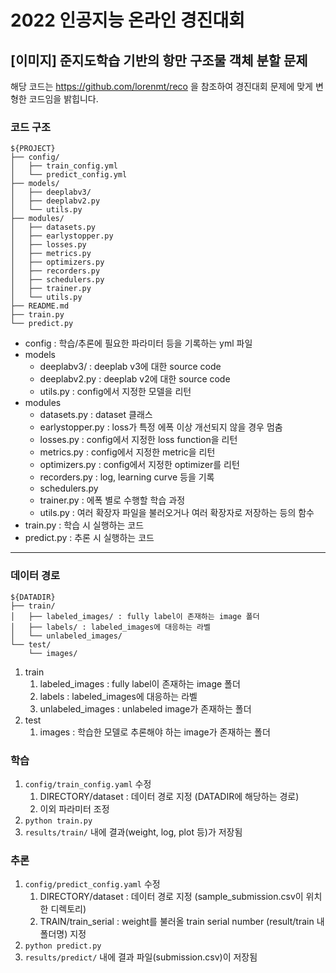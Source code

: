 # 2022 인공지능 온라인 경진대회
## [이미지] 준지도학습 기반의 항만 구조물 객체 분할 문제

해당 코드는 https://github.com/lorenmt/reco 을 참조하여 경진대회 문제에 맞게 변형한 코드임을 밝힙니다.

### 코드 구조

```
${PROJECT}
├── config/
│   ├── train_config.yml
│   └── predict_config.yml
├── models/
│   ├── deeplabv3/
│   ├── deeplabv2.py
│   └── utils.py
├── modules/
│   ├── datasets.py
│   ├── earlystopper.py
│   ├── losses.py
│   ├── metrics.py
│   ├── optimizers.py
│   ├── recorders.py
│   ├── schedulers.py
│   ├── trainer.py
│   └── utils.py
├── README.md
├── train.py
└── predict.py
```

- config : 학습/추론에 필요한 파라미터 등을 기록하는 yml 파일
- models  
    - deeplabv3/ : deeplab v3에 대한 source code
    - deeplabv2.py : deeplab v2에 대한 source code
    - utils.py : config에서 지정한 모델을 리턴
- modules
    - datasets.py : dataset 클래스
    - earlystopper.py : loss가 특정 에폭 이상 개선되지 않을 경우 멈춤
    - losses.py : config에서 지정한 loss function을 리턴
    - metrics.py : config에서 지정한 metric을 리턴
    - optimizers.py : config에서 지정한 optimizer를 리턴
    - recorders.py : log, learning curve 등을 기록
    - schedulers.py
    - trainer.py : 에폭 별로 수행할 학습 과정
    - utils.py : 여러 확장자 파일을 불러오거나 여러 확장자로 저장하는 등의 함수
- train.py : 학습 시 실행하는 코드
- predict.py : 추론 시 실행하는 코드

---
### 데이터 경로
```
${DATADIR}
├── train/
│   ├── labeled_images/ : fully label이 존재하는 image 폴더
│   ├── labels/ : labeled_images에 대응하는 라벨
│   └── unlabeled_images/
└── test/
    └── images/
```
1. train
   1. labeled_images : fully label이 존재하는 image 폴더
   2. labels : labeled_images에 대응하는 라벨
   3. unlabeled_images : unlabeled image가 존재하는 폴더
2. test
   1. images : 학습한 모델로 추론해야 하는 image가 존재하는 폴더


### 학습

1. `config/train_config.yaml` 수정
    1. DIRECTORY/dataset : 데이터 경로 지정 (DATADIR에 해당하는 경로)
    2. 이외 파라미터 조정
2. `python train.py`
3. `results/train/` 내에 결과(weight, log, plot 등)가 저장됨


### 추론

1. `config/predict_config.yaml` 수정
    1. DIRECTORY/dataset : 데이터 경로 지정 (sample_submission.csv이 위치한 디렉토리)
    2. TRAIN/train_serial : weight를 불러올 train serial number (result/train 내 폴더명) 지정
2. `python predict.py`
3. `results/predict/` 내에 결과 파일(submission.csv)이 저장됨

